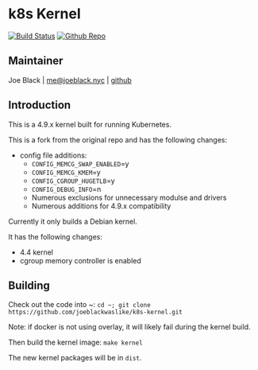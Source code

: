 # k8s Kernel
[![Build Status](https://drone.valuphone.com/api/badges/telephoneorg/k8s-kernel/status.svg)](https://drone.valuphone.com/telephoneorg/k8s-kernel) [![Github Repo](https://img.shields.io/badge/contributions-welcome-brightgreen.svg?style=flat)](https://github.com/telephoneorg/k8s-kernel)


## Maintainer
Joe Black | <me@joeblack.nyc> | [github](https://github.com/joeblackwaslike)


## Introduction
This is a 4.9.x kernel built for running Kubernetes.

This is a fork from the original repo and has the following changes:
* config file additions:
    * `CONFIG_MEMCG_SWAP_ENABLED`=y
    * `CONFIG_MEMCG_KMEM`=y
    * `CONFIG_CGROUP_HUGETLB`=y
    * `CONFIG_DEBUG_INFO`=n
    * Numerous exclusions for unnecessary modulse and drivers
    * Numerous additions for 4.9.x compatibility

Currently it only builds a Debian kernel.

It has the following changes:
* 4.4 kernel
* cgroup memory controller is enabled


## Building
Check out the code into ~: `cd ~; git clone https://github.com/joeblackwaslike/k8s-kernel.git`

Note: if docker is not using overlay, it will likely fail during the kernel build.

Then build the kernel image: `make kernel`

The new kernel packages will be in `dist`.
